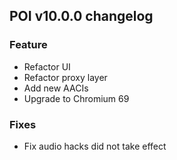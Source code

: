 ## POI v10.0.0 changelog
### Feature
- Refactor UI
- Refactor proxy layer
- Add new AACIs
- Upgrade to Chromium 69
### Fixes
- Fix audio hacks did not take effect
